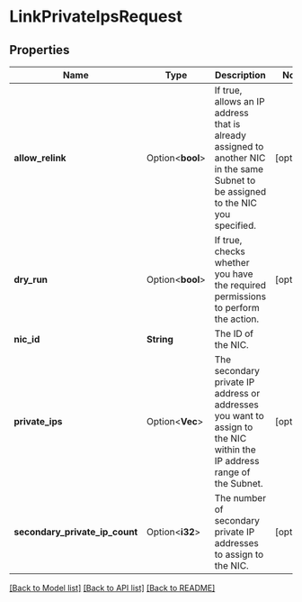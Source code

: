 # LinkPrivateIpsRequest

## Properties

Name | Type | Description | Notes
------------ | ------------- | ------------- | -------------
**allow_relink** | Option<**bool**> | If true, allows an IP address that is already assigned to another NIC in the same Subnet to be assigned to the NIC you specified. | [optional]
**dry_run** | Option<**bool**> | If true, checks whether you have the required permissions to perform the action. | [optional]
**nic_id** | **String** | The ID of the NIC. | 
**private_ips** | Option<**Vec<String>**> | The secondary private IP address or addresses you want to assign to the NIC within the IP address range of the Subnet. | [optional]
**secondary_private_ip_count** | Option<**i32**> | The number of secondary private IP addresses to assign to the NIC. | [optional]

[[Back to Model list]](../README.md#documentation-for-models) [[Back to API list]](../README.md#documentation-for-api-endpoints) [[Back to README]](../README.md)


